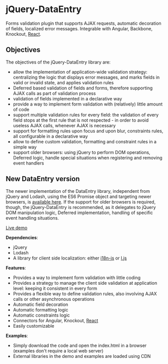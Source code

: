 # jQuery-DataEntry
Forms validation plugin that supports AJAX requests, automatic decoration of fields, localized error messages. Integrable with Angular, Backbone, Knockout, [React](https://github.com/RobertoPrevato/jQuery-DataEntry/wiki/Integration-with-ReactJs).

## Objectives
The objectives of the jQuery-DataEntry library are:
* allow the implementation of application-wide validation strategy: centralizing the logic that displays error messages, and marks fields in valid or invalid state, and applies validation rules
* Deferred based validation of fields and forms, therefore supporting AJAX calls as part of validation process
* validation of fields implemented in a declarative way
* provide a way to implement form validation with (relatively) little amount of code
* support multiple validation rules for every field: the validation of every field stops at the first rule that is not respected - in order to avoid useless AJAX calls, whenever AJAX is necessary
* support for formatting rules upon focus and upon blur, constraints rules, all configurable in a declarative way
* allow to define custom validation, formatting and constraint rules in a simple way
* support older browsers: using jQuery to perform DOM operations, Deferred logic, handle special situations when registering and removing event handlers

## New DataEntry version
The newer implementation of the DataEntry library, independent from jQuery and Lodash, using the ES6 Promise object and targeting newer browsers, is [available here](https://github.com/RobertoPrevato/DataEntry).
If the support for older browsers is required, though, the jQuery-DataEntry is recommended, as it delegates to jQuery DOM manipulation logic, Deferred implementation, handling of specific event handling situations.

[Live demo](http://ugrose.com/content/demos/jqdataentry/index.html)

**Dependencies**:
- jQuery
- Lodash
- A library for client side localization: either [i18n-js](https://github.com/fnando/i18n-js) or [I.js](https://github.com/RobertoPrevato/I.js)

**Features**:
- Provides a way to implement form validation with little coding
- Provides a strategy to manage the client side validation at application level: keeping it consistent in every form
- Provides a flexible way to define validation rules, also involving AJAX calls or other asynchronous operations
- Automatic field decoration
- Automatic formatting logic
- Automatic constraints logic
- Connectors for Angular, Knockout, [React](https://github.com/RobertoPrevato/jQuery-DataEntry/wiki/Integration-with-ReactJs)
- Easily customizable

**Examples**:
- Simply download the code and open the index.html in a browser (examples don't require a local web server)
- External libraries in the demo and examples are loaded using CDN




